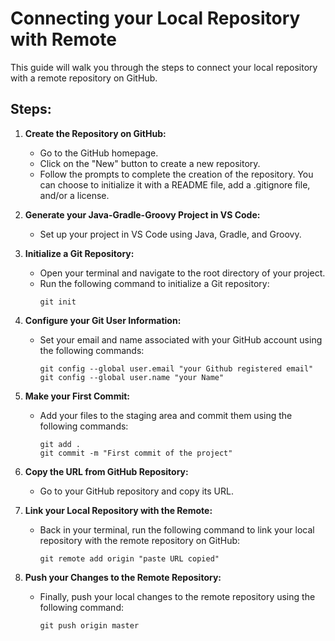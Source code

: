 # Connecting your Local Repository with Remote

This guide will walk you through the steps to connect your local repository with a remote repository on GitHub.

## Steps:

1. **Create the Repository on GitHub:**
   - Go to the GitHub homepage.
   - Click on the "New" button to create a new repository.
   - Follow the prompts to complete the creation of the repository. You can choose to initialize it with a README file, add a .gitignore file, and/or a license.

2. **Generate your Java-Gradle-Groovy Project in VS Code:**
   - Set up your project in VS Code using Java, Gradle, and Groovy.

3. **Initialize a Git Repository:**
   - Open your terminal and navigate to the root directory of your project.
   - Run the following command to initialize a Git repository:
     ```
     git init
     ```

4. **Configure your Git User Information:**
   - Set your email and name associated with your GitHub account using the following commands:
     ```
     git config --global user.email "your Github registered email"
     git config --global user.name "your Name"
     ```

5. **Make your First Commit:**
   - Add your files to the staging area and commit them using the following commands:
     ```
     git add .
     git commit -m "First commit of the project"
     ```

6. **Copy the URL from GitHub Repository:**
   - Go to your GitHub repository and copy its URL.

7. **Link your Local Repository with the Remote:**
   - Back in your terminal, run the following command to link your local repository with the remote repository on GitHub:
     ```
     git remote add origin "paste URL copied"
     ```

8. **Push your Changes to the Remote Repository:**
   - Finally, push your local changes to the remote repository using the following command:
     ```
     git push origin master
     ```
